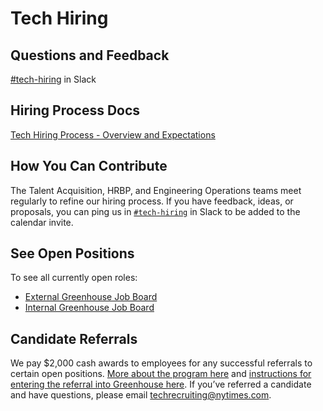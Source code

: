 # Tech Hiring

## Questions and Feedback

[#tech-hiring](https://nytimes.slack.com/messages/CMJ4VQSGY) in Slack

## Hiring Process Docs

[Tech Hiring Process - Overview and Expectations](https://docs.google.com/document/u/0/d/1jVaVgJNJiZSUfinUfmjhHZts5v94q9qQH0d1OHlAU80/edit)

## How You Can Contribute

The Talent Acquisition, HRBP, and Engineering Operations teams meet regularly to refine our hiring process. If you have feedback, ideas, or proposals, you can ping us in [`#tech-hiring`](https://nytimes.slack.com/messages/CMJ4VQSGY) in Slack to be added to the calendar invite.

## See Open Positions

To see all currently open roles:

- [External Greenhouse Job Board](https://boards.greenhouse.io/thenewyorktimes)
- [Internal Greenhouse Job Board](https://app5.greenhouse.io/internal_job_board)

## Candidate Referrals

We pay $2,000 cash awards to employees for any successful referrals to certain open positions.  [More about the program here](https://docs.google.com/document/d/1Zxyz97WBkCDk0YYvBs1Yal3jKvno7OxTCLwJ2NH4Xag/edit) and 
[instructions for entering the referral into Greenhouse here](https://drive.google.com/file/d/1zh_YrX4xChCZVELkZRHoifSvOyezEIhw/view).
If you’ve referred a candidate and have questions, please email
techrecruiting@nytimes.com.
